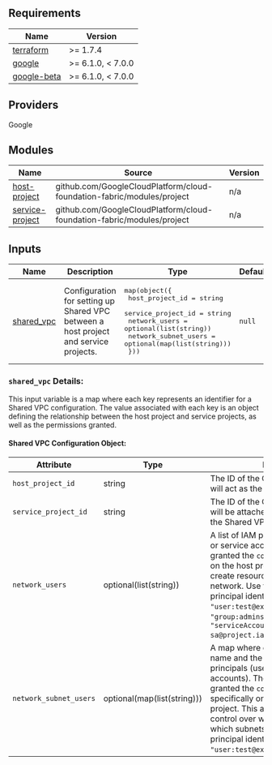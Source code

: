 ## Requirements

| Name | Version |
|------|---------|
| [terraform](#requirement_terraform) | >= 1.7.4 |
| [google](#requirement_google) | >= 6.1.0, < 7.0.0 |
| [google-beta](#requirement\_google-beta) | >= 6.1.0, < 7.0.0 |

## Providers

Google

## Modules

| Name | Source | Version |
|------|--------|---------|
| [host-project](main.tf#L1) | github.com/GoogleCloudPlatform/cloud-foundation-fabric/modules/project | n/a |
| [service-project](main.tf#L11) | github.com/GoogleCloudPlatform/cloud-foundation-fabric/modules/project | n/a |


## Inputs

| Name | Description | Type | Default | Required |
|------|-------------|------|---------|:--------:|
| [shared\_vpc](variable.tf#L1) | Configuration for setting up Shared VPC between a host project and service projects. | <pre>map(object({<br/>    host_project_id      = string<br/>    service_project_id   = string<br/>    network_users        = optional(list(string))<br/>    network_subnet_users = optional(map(list(string)))<br/>  }))</pre> | `null` | Yes |

<a name="input_shared_vpc"></a>

### `shared_vpc` Details:

This input variable is a map where each key represents an identifier for a Shared VPC configuration. The value associated with each key is an object defining the relationship between the host project and service projects, as well as the permissions granted.

#### Shared VPC Configuration Object:

| Attribute | Type | Description | Required | Default |
| --------- | ---- | ----------- | -------- | ------- |
| `host_project_id` | string | The ID of the Google Cloud project that will act as the Shared VPC host project. | Yes | |
| `service_project_id` | string | The ID of the Google Cloud project that will be attached as a service project to the Shared VPC host. | Yes | |
| `network_users` | optional(list(string)) | A list of IAM principals (users, groups, or service accounts) that should be granted the `compute.networkUser` role on the host project. This allows them to create resources in the Shared VPC network. Use the fully qualified principal identifier (e.g., `"user:test@example.com"`, `"group:admins@example.com"`, `"serviceAccount:my-sa@project.iam.gserviceaccount.com"`). | No | |
| `network_subnet_users` | optional(map(list(string))) |  A map where each key is a subnet name and the value is a list of IAM principals (users, groups, or service accounts).  These principals will be granted the `compute.networkUser` role specifically on that subnet in the host project. This allows fine-grained control over which principals can use which subnets. Use the fully qualified principal identifier (e.g., `"user:test@example.com"`). | No | |